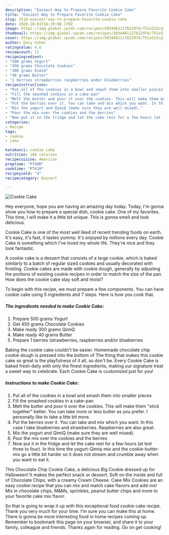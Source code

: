 ```yaml
---
description: "Easiest Way to Prepare Favorite Cookie Cake"
title: "Easiest Way to Prepare Favorite Cookie Cake"
slug: 2518-easiest-way-to-prepare-favorite-cookie-cake
date: 2020-10-01T16:29:08.170Z
image: https://img-global.cpcdn.com/recipes/5034481117822976/751x532cq70/cookie-cake-recipe-main-photo.jpg
thumbnail: https://img-global.cpcdn.com/recipes/5034481117822976/751x532cq70/cookie-cake-recipe-main-photo.jpg
cover: https://img-global.cpcdn.com/recipes/5034481117822976/751x532cq70/cookie-cake-recipe-main-photo.jpg
author: Gary Cohen
ratingvalue: 4.6
reviewcount: 11
recipeingredient:
- "500 grams Yogurt"
- "450 grams Chocolate Cookies"
- "300 grams QimiQ"
- "40 grams Butter"
- "1 berries strawberries raspberries andor blueberries"
recipeinstructions:
- "Put all of the cookies in a bowl and smash them into smaller pieces"
- "Fill the smashed cookies in a cake-pan"
- "Melt the butter and pour it over the cookies. This will make them &#34;stick together&#34; better. You can take more or less butter as you prefer. I personally like to take a litte bit more."
- "Put the berries over it. You can take and mix which you want. In this case I take blueberries and strawberries. Raspberries are also great."
- "Mix the yogurt and QimiQ (make sure they are well mixed)."
- "Pour the mix over the cookies and the berries"
- "Now put it in the fridge and let the cake rest for a few hours (at lest three to four). In this time the yogurt-Qimiq-mix and the cookie-butter-mix go a little bit harder so it does not stream and crumble away when you want to eat it."
categories:
- Recipe
tags:
- cookie
- cake

katakunci: cookie cake 
nutrition: 168 calories
recipecuisine: American
preptime: "PT40M"
cooktime: "PT41M"
recipeyield: "4"
recipecategory: Dessert

---
```



![Cookie Cake](https://img-global.cpcdn.com/recipes/5034481117822976/751x532cq70/cookie-cake-recipe-main-photo.jpg)

Hey everyone, hope you are having an amazing day today. Today, I'm gonna show you how to prepare a special dish, cookie cake. One of my favorites. This time, I will make it a little bit unique. This is gonna smell and look delicious.

Cookie Cake is one of the most well liked of recent trending foods on earth. It's easy, it's fast, it tastes yummy. It's enjoyed by millions every day. Cookie Cake is something which I've loved my whole life. They're nice and they look fantastic.

A cookie cake is a dessert that consists of a large cookie, which is baked similarly to a batch of regular sized cookies and usually decorated with frosting. Cookie cakes are made with cookie dough, generally by adjusting the portions of existing cookie recipes in order to match the size of the pan. How does the cookie cake stay soft and moist?


To begin with this recipe, we must prepare a few components. You can have cookie cake using 5 ingredients and 7 steps. Here is how you cook that.

<!--inarticleads1-->

##### The ingredients needed to make Cookie Cake:

1. Prepare 500 grams Yogurt
1. Get 450 grams Chocolate Cookies
1. Make ready 300 grams QimiQ
1. Make ready 40 grams Butter
1. Prepare 1 berries (strawberries, raspberries and/or blueberries


Baking the cookie cake couldn&#39;t be easier. Homemade chocolate chip cookie dough is pressed into the bottom of The thing that makes this cookie cake so great is the playfulness of it all, so don&#39;t be. Every Cookie Cake is baked fresh daily with only the finest ingredients, making our signature treat a sweet way to celebrate. Each Cookie Cake is customized just for you! 

<!--inarticleads2-->

##### Instructions to make Cookie Cake:

1. Put all of the cookies in a bowl and smash them into smaller pieces
1. Fill the smashed cookies in a cake-pan
1. Melt the butter and pour it over the cookies. This will make them &#34;stick together&#34; better. You can take more or less butter as you prefer. I personally like to take a litte bit more.
1. Put the berries over it. You can take and mix which you want. In this case I take blueberries and strawberries. Raspberries are also great.
1. Mix the yogurt and QimiQ (make sure they are well mixed).
1. Pour the mix over the cookies and the berries
1. Now put it in the fridge and let the cake rest for a few hours (at lest three to four). In this time the yogurt-Qimiq-mix and the cookie-butter-mix go a little bit harder so it does not stream and crumble away when you want to eat it.


This Chocolate Chip Cookie Cake, a delicious Big Cookie dressed up for Halloween! It makes the perfect snack or dessert. Soft on the inside and full of Chocolate Chips, with a creamy Cream Cheese. Cake Mix Cookies are an easy cookie recipe that you can mix and match cake flavors and add-ins! Mix in chocolate chips, M&amp;Ms, sprinkles, peanut butter chips and more to your favorite cake mix flavor. 

So that is going to wrap it up with this exceptional food cookie cake recipe. Thank you very much for your time. I'm sure you can make this at home. There is gonna be more interesting food in home recipes coming up. Remember to bookmark this page on your browser, and share it to your family, colleague and friends. Thanks again for reading. Go on get cooking!
